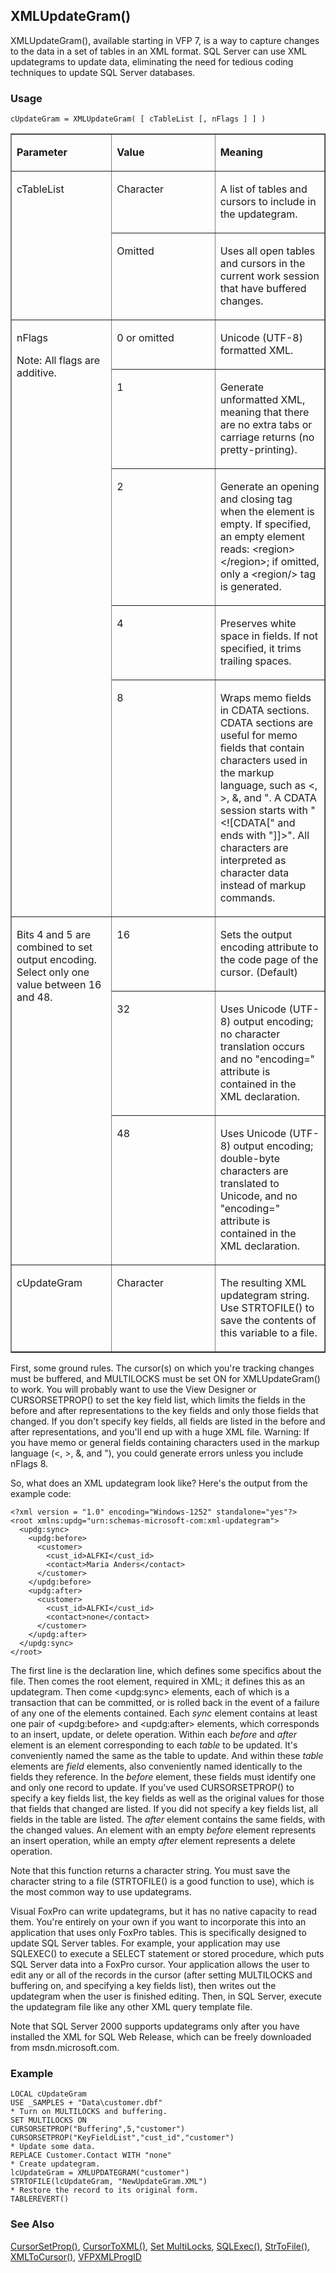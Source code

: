 ## XMLUpdateGram()

XMLUpdateGram(), available starting in VFP 7, is a way to capture changes to the data in a set of tables in an XML format. SQL Server can use XML updategrams to update data, eliminating the need for tedious coding techniques to update SQL Server databases. 

### Usage

```foxpro
cUpdateGram = XMLUpdateGram( [ cTableList [, nFlags ] ] )
```
<table border cellspacing=0 cellpadding=0 width=100%>
<tr>
  <td width=32% valign=top>
  <p><b>Parameter</b></p>
  </td>
  <td width=23% valign=top>
  <p><b>Value</b></p>
  </td>
  <td width=45% valign=top>
  <p><b>Meaning</b></p>
  </td>
 </tr>
<tr>
  <td width=32% rowspan=2 valign=top>
  <p>cTableList </p>
  </td>
  <td width=23% valign=top>
  <p>Character</p>
  </td>
  <td width=45% valign=top>
  <p>A list of tables and cursors to include in the updategram.</p>
  </td>
 </tr>
<tr>
  <td width=33% valign=top>
  <p>Omitted</p>
  </td>
  <td width=67% valign=top>
  <p>Uses all open tables and cursors in the current work session that have buffered changes.</p>
  </td>
 </tr>
<tr>
  <td width=32% rowspan=5 valign=top>
  <p>nFlags</p>
  <p>Note: All flags are additive.</p>
  </td>
  <td width=23% valign=top>
  <p>0 or omitted</p>
  </td>
  <td width=45% valign=top>
  <p>Unicode (UTF-8) formatted XML.</p>
  </td>
 </tr>
<tr>
  <td width=33% valign=top>
  <p>1</p>
  </td>
  <td width=67% valign=top>
  <p>Generate unformatted XML, meaning that there are no extra tabs or carriage returns (no pretty-printing).</p>
  </td>
 </tr>
<tr>
  <td width=33% valign=top>
  <p>2</p>
  </td>
  <td width=67% valign=top>
  <p>Generate an opening and closing tag when the element is empty. If specified, an empty element reads: &lt;region&gt;&lt;/region&gt;; if omitted, only a &lt;region/&gt; tag is generated.</p>
  </td>
 </tr>
<tr>
  <td width=33% valign=top>
  <p>4</p>
  </td>
  <td width=67% valign=top>
  <p>Preserves white space in fields. If not specified, it trims trailing spaces.</p>
  </td>
 </tr>
<tr>
  <td width=33% valign=top>
  <p>8</p>
  </td>
  <td width=67% valign=top>
  <p>Wraps memo fields in CDATA sections. CDATA sections are useful for memo fields that contain characters used in the markup language, such as &lt;, &gt;, &amp;, and &quot;. A CDATA session starts with &quot;&lt;![CDATA[&quot; and ends with &quot;]]&gt;&quot;. All characters are interpreted as character data instead of markup commands. </p>
  </td>
 </tr>
<tr>
  <td width=32% rowspan=3 valign=top>
  <p>Bits 4 and 5 are combined to set output encoding. Select only one value between 16 and 48.</p>
  </td>
  <td width=23% valign=top>
  <p>16</p>
  </td>
  <td width=45% valign=top>
  <p>Sets the output encoding attribute to the code page of the cursor. (Default)</p>
  </td>
 </tr>
<tr>
  <td width=33% valign=top>
  <p>32</p>
  </td>
  <td width=67% valign=top>
  <p>Uses Unicode (UTF-8) output encoding; no character translation occurs and no &quot;encoding=&quot; attribute is contained in the XML declaration. </p>
  </td>
 </tr>
<tr>
  <td width=33% valign=top>
  <p>48</p>
  </td>
  <td width=67% valign=top>
  <p>Uses Unicode (UTF-8) output encoding; double-byte characters are translated to Unicode, and no &quot;encoding=&quot; attribute is contained in the XML declaration.</p>
  </td>
 </tr>
<tr>
  <td width=32% valign=top>
  <p>cUpdateGram</p>
  </td>
  <td width=23% valign=top>
  <p>Character</p>
  </td>
  <td width=45% valign=top>
  <p>The resulting XML updategram string. Use STRTOFILE() to save the contents of this variable to a file.</p>
  </td>
 </tr>
</table>

First, some ground rules. The cursor(s) on which you're tracking changes must be buffered, and MULTILOCKS must be set ON for XMLUpdateGram() to work. You will probably want to use the View Designer or CURSORSETPROP() to set the key field list, which limits the fields in the before and after representations to the key fields and only those fields that changed. If you don't specify key fields, all fields are listed in the before and after representations, and you'll end up with a huge XML file. Warning: If you have memo or general fields containing characters used in the markup language (&lt;, &gt;, &amp;, and "), you could generate errors unless you include nFlags 8.

So, what does an XML updategram look like? Here's the output from the example code:

```foxpro
<?xml version = "1.0" encoding="Windows-1252" standalone="yes"?>
<root xmlns:updg="urn:schemas-microsoft-com:xml-updategram">
  <updg:sync>
    <updg:before>
      <customer>
        <cust_id>ALFKI</cust_id>
        <contact>Maria Anders</contact>
      </customer>
    </updg:before>
    <updg:after>
      <customer>
        <cust_id>ALFKI</cust_id>
        <contact>none</contact>
      </customer>
    </updg:after>
  </updg:sync>
</root>
```
The first line is the declaration line, which defines some specifics about the file. Then comes the root element, required in XML; it defines this as an updategram. Then come &lt;updg:sync&gt; elements, each of which is a transaction that can be committed, or is rolled back in the event of a failure of any one of the elements contained. Each *sync* element contains at least one pair of &lt;updg:before&gt; and &lt;updg:after&gt; elements, which corresponds to an insert, update, or delete operation. Within each *before* and *after* element is an element corresponding to each *table* to be updated. It's conveniently named the same as the table to update. And within these *table* elements are *field* elements, also conveniently named identically to the fields they reference. In the *before* element, these fields must identify one and only one record to update. If you've used CURSORSETPROP() to specify a key fields list, the key fields as well as the original values for those that fields that changed are listed. If you did not specify a key fields list, all fields in the table are listed. The *after* element contains the same fields, with the changed values. An element with an empty *before* element represents an insert operation, while an empty *after* element represents a delete operation.

Note that this function returns a character string. You must save the character string to a file (STRTOFILE() is a good function to use), which is the most common way to use updategrams.

Visual FoxPro can write updategrams, but it has no native capacity to read them. You're entirely on your own if you want to incorporate this into an application that uses only FoxPro tables. This is specifically designed to update SQL Server tables. For example, your application may use SQLEXEC() to execute a SELECT statement or stored procedure, which puts SQL Server data into a FoxPro cursor. Your application allows the user to edit any or all of the records in the cursor (after setting MULTILOCKS and buffering on, and specifying a key fields list), then writes out the updategram when the user is finished editing. Then, in SQL Server, execute the updategram file like any other XML query template file.

Note that SQL Server 2000 supports updategrams only after you have installed the XML for SQL Web Release, which can be freely downloaded from msdn.microsoft.com. 

### Example

```foxpro
LOCAL cUpdateGram
USE _SAMPLES + "Data\customer.dbf"
* Turn on MULTILOCKS and buffering.
SET MULTILOCKS ON
CURSORSETPROP("Buffering",5,"customer")
CURSORSETPROP("KeyFieldList","cust_id","customer")
* Update some data.
REPLACE Customer.Contact WITH "none"
* Create updategram.
lcUpdateGram = XMLUPDATEGRAM("customer")
STRTOFILE(lcUpdateGram, "NewUpdateGram.XML")
* Restore the record to its original form.
TABLEREVERT()
```
### See Also

[CursorSetProp()](s4g348.md), [CursorToXML()](s4g863.md), [Set MultiLocks](s4g204.md), [SQLExec()](s4g402.md), [StrToFile()](s4g680.md), [XMLToCursor()](s4g863.md), [VFPXMLProgID](s4g901.md)